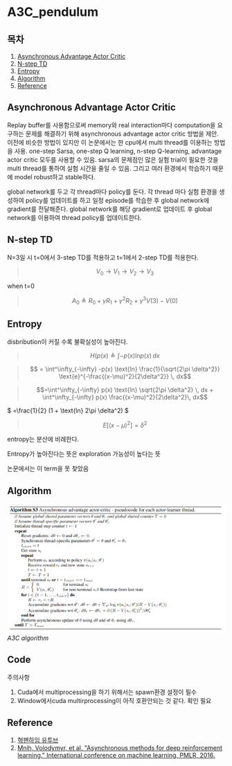 # A3C_pendulum

## 목차 

1. [Asynchronous Advantage Actor Critic](#asynchronous-advantage-actor-critic)  
1. [N-step TD](#n-step-td)  
1. [Entropy](#entropy)  
1. [Algorithm](#algorithm)
1. [Reference](#reference)  

## Asynchronous Advantage Actor Critic

Replay buffer를 사용함으로써 memory와 real interaction마다 computation을 요구하는 문제를 해결하기 위해 asynchronous advantage actor critic 방법을 제안. 이전에 비슷한 방법이 있지만 이 논문에서는 한 cpu에서 multi thread를 이용하는 방법을 사용. one-step Sarsa, one-step Q learning, n-step Q-learning, advantage actor critic 모두를 사용할 수 있음. sarsa의 문제점인 많은 실험 trial이 필요한 것을 multi thread를 통하여 실험 시간을 줄일 수 있음. 그리고 여러 환경에서 학습하기 때문에 model robust하고 stable하다.

global network를 두고 각 thread마다 policy를 둔다. 각 thread 마다 실험 환경을 생성하여 policy를 업데이트를 하고 일정 episode를 학습한 후 global network에 gradient를 전달해준다. global network를 해당 gradient로 업데이트 후 global network를 이용하여 thread policy를 업데이트한다. 

## N-step TD

N=3일 시 t=0에서 3-step TD를 적용하고 t=1에서 2-step TD를 적용한다. 

>$$V_0 \to V_1 \to V_2 \to V_3$$

when t=0

>$$A_0 \triangleq R_0 + \gamma R_1 + \gamma^2 R_2 + \gamma^3 V(3) - V(0)$$

## Entropy

disbribution이 커질 수록 불확실성이 높아진다.

>$$H(p(x) \triangleq \int -p(x) \text{ln}p(x) \, dx$$
	
>$$ = \int^\infty_{-\infty} -p(x) \text{ln} \frac{1}{\sqrt{2\pi \delta^2}} \text{e}^{-\frac{(x-\mu)^2}{2\delta^2}} \, dx$$

>$$=\int^\infty_{-\infty} p(x) \text{ln} \sqrt{2\pi \delta^2} \, dx + \int^\infty_{-\infty} p(x) \frac{(x-\mu)^2}{2\delta^2}\, dx$$

$ =\frac{1}{2} (1 + \text{ln} 2\pi \delta^2) $

>$$E[(x-\mu)^2]=\delta^2$$

entropy는 분산에 비례한다.

Entropy가 높아진다는 뜻은 exploration 가능성이 높다는 뜻

논문에서는 이 term을 못 찾았음




## Algorithm

![algorithm][Algorithm]  
_A3C algorithm_

## Code

주의사항  
1. Cuda에서 multiprocessing을 하기 위해서는 spawn환경 설정이 필수  
2. Window에서cuda multirprocessing이 아직 호환안되는 것 같다. 확인 필요


## Reference
1. [혁펜하임 유투브][혁펜하임 유투브]  
2. [Mnih, Volodymyr, et al. "Asynchronous methods for deep reinforcement learning." International conference on machine learning. PMLR, 2016.][paper]

[혁펜하임 유투브]: https://www.youtube.com/watch?v=cvctS4xWSaU&list=PL_iJu012NOxehE8fdF9me4TLfbdv3ZW8g  
[paper]: https://arxiv.org/pdf/1602.01783.pdf

[Algorithm]: /assets/algorithm.png

